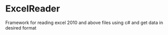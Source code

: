 # ExcelReader
Framework for reading excel 2010 and above files using c# and get data in desired format
